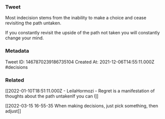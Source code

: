 ### Tweet
Most indecision stems from the inability to make a choice and cease revisiting the path untaken.

If you constantly revisit the upside of the path not taken you will constantly change your mind.

### Metadata
Tweet ID: 1467870239186735104
Created At: 2021-12-06T14:55:11.000Z
#decisions 

### Related
[[2022-01-10T18:51:11.000Z - LeilaHormozi - Regret is a manifestation of thoughts about the path untakenIf you can l]]

[[2022-03-15 16-55-35 When making decisions, just pick something, then adjust]]

